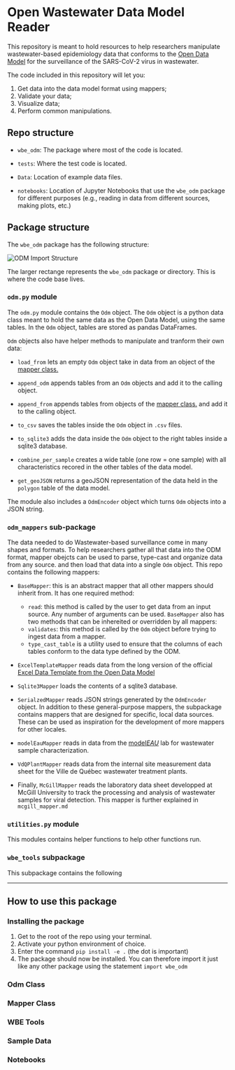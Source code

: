# Open Wastewater Data Model Reader

This repository is meant to hold resources to help researchers manipulate wastewater-based epidemiology data that conforms to the [Open Data Model](https://github.com/Big-Life-Lab/covid-19-wastewater/) for the surveillance of the SARS-CoV-2 virus in wastewater.

The code included in this repository will let you:

1. Get data into the data model format using mappers;
2. Validate your data;
3. Visualize data;
4. Perform common manipulations.

## Repo structure

* `wbe_odm`: The package where most of the code is located.

* `tests`: Where the test code is located.

* `Data`: Location of example data files.

* `notebooks`: Location of Jupyter Notebooks that use the `wbe_odm` package for different purposes (e.g., reading in data from different sources, making plots, etc.)

## Package structure

The `wbe_odm` package has the following structure:

![ODM Import Structure](wbe_odm.svg)

The larger rectange represents the `wbe_odm` package or directory. This is where the code base lives.

### `odm.py` module

The `odm.py` module contains the `Odm` object.
The `Odm` object is a python data class meant to hold the same data as the Open Data Model, using the same tables. In the `Odm` object, tables are stored as pandas DataFrames.

`Odm` objects also have helper methods to manipulate and tranform their own data:

* `load_from` lets an empty `Odm` object take in data from an object of the [mapper class.](###Mapper-Class)
* `append_odm` appends tables from an `Odm` objects and add it to the calling object.
* `append_from` appends tables from objects of the [mapper class.](###Mapper-Class) and add it to the calling object.
* `to_csv` saves the tables inside the `Odm` object in `.csv` files.
* `to_sqlite3` adds the data inside the `Odm` object to the right tables inside a sqlite3 database.
* `combine_per_sample` creates a wide table (one row = one sample) with all characteristics recored in the other tables of the data model.

* `get_geoJSON` returns a geoJSON representation of the data held in the `polygon` table of the data model.

The module also includes a `OdmEncoder` object which turns `Odm` objects into a JSON string.

### `odm_mappers` sub-package

The data needed to do Wastewater-based surveillance come in many shapes and formats. To help researchers gather all that data into the ODM format, mapper obejcts can be used to parse, type-cast and organize data from any source. and then load that data into a single `Odm` object. This repo contains the following mappers:

* `BaseMapper`: this is an abstract mapper that all other mappers should inherit from. It has one required method:
  * `read`: this method is called by the user to get data from an input source. Any number of arguments can be used.
  `BaseMapper` also has two methods that can be inhereited or overridden by all mappers:
  * `validates`: this method is called by the `Odm` object before trying to ingest data from a mapper.
  * `type_cast_table` is a utility used to ensure that the columns of each tables conform to the data type defined by the ODM.

* `ExcelTemplateMapper` reads data from the long version of the official [Excel Data Template from the Open Data Model](https://github.com/Big-Life-Lab/covid-19-wastewater/blob/main/template/Data%20Model%20-%20Quebec%20Template%20v1.1.xlsx)

* `Sqlite3Mapper` loads the contents of a sqlite3 database.
* `SerialzedMapper` reads JSON strings generated by the `OdmEncoder` object.
In addition to these general-purpose mappers, the subpackage contains mappers that are designed for specific, local data sources. These can be used as inspiration for the development of more mappers for other locales.

* `modelEauMapper` reads in data from the [model*EAU*](https://github.com/modelEAU) lab for wastewater sample characterization.
* `VdQPlantMapper` reads data from the internal site measurement data sheet for the Ville de Québec wastewater treatment plants.
* Finally, `McGillMapper` reads the laboratory data sheet developped at McGill University to track the processing and analysis of wastewater samples for viral detection. This mapper is further explained in `mcgill_mapper.md`

### `utilities.py` module

This modules contains helper functions to help other functions run.

### `wbe_tools` subpackage

This subpackage contains the following
___

## How to use this package

### Installing the package

1. Get to the root of the repo using your terminal.
2. Activate your python environment of choice.
3. Enter the command `pip install -e .` (the dot is important)
4. The package should now be installed. You can therefore import it just like any other package using the statement `import wbe_odm`

### Odm Class

### Mapper Class

### WBE Tools

### Sample Data

### Notebooks
